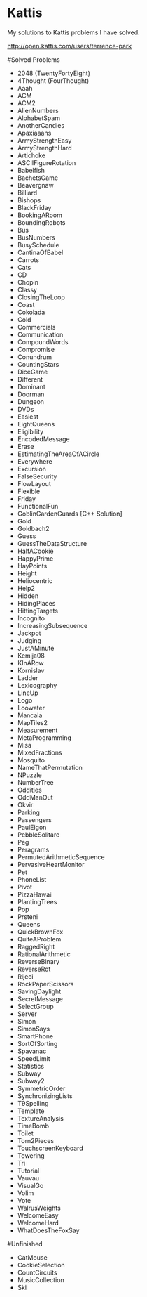 # Kattis
My solutions to Kattis problems I have solved.

http://open.kattis.com/users/terrence-park

#Solved Problems
- 2048 (TwentyFortyEight)
- 4Thought (FourThought)
- Aaah
- ACM
- ACM2
- AlienNumbers
- AlphabetSpam
- AnotherCandies
- Apaxiaaans
- ArmyStrengthEasy
- ArmyStrengthHard
- Artichoke
- ASCIIFigureRotation
- Babelfish
- BachetsGame
- Beavergnaw
- Billiard
- Bishops
- BlackFriday
- BookingARoom
- BoundingRobots
- Bus
- BusNumbers
- BusySchedule
- CantinaOfBabel
- Carrots
- Cats
- CD
- Chopin
- Classy
- ClosingTheLoop
- Coast
- Cokolada
- Cold
- Commercials
- Communication
- CompoundWords
- Compromise
- Conundrum
- CountingStars
- DiceGame
- Different
- Dominant
- Doorman
- Dungeon
- DVDs
- Easiest
- EightQueens
- Eligibility
- EncodedMessage
- Erase
- EstimatingTheAreaOfACircle
- Everywhere
- Excursion
- FalseSecurity
- FlowLayout
- Flexible
- Friday
- FunctionalFun
- GoblinGardenGuards [C++ Solution]
- Gold
- Goldbach2
- Guess
- GuessTheDataStructure
- HalfACookie
- HappyPrime
- HayPoints
- Height
- Heliocentric
- Help2
- Hidden
- HidingPlaces
- HittingTargets
- Incognito
- IncreasingSubsequence
- Jackpot
- Judging
- JustAMinute
- Kemija08
- KInARow
- Kornislav
- Ladder
- Lexicography
- LineUp
- Logo
- Loowater
- Mancala
- MapTiles2
- Measurement
- MetaProgramming
- Misa
- MixedFractions
- Mosquito
- NameThatPermutation
- NPuzzle
- NumberTree
- Oddities
- OddManOut
- Okvir
- Parking
- Passengers
- PaulEigon
- PebbleSolitare
- Peg
- Peragrams
- PermutedArithmeticSequence
- PervasiveHeartMonitor
- Pet
- PhoneList
- Pivot
- PizzaHawaii
- PlantingTrees
- Pop
- Prsteni
- Queens
- QuickBrownFox
- QuiteAProblem
- RaggedRight
- RationalArithmetic
- ReverseBinary
- ReverseRot
- Rijeci
- RockPaperScissors
- SavingDaylight
- SecretMessage
- SelectGroup
- Server
- Simon
- SimonSays
- SmartPhone
- SortOfSorting
- Spavanac
- SpeedLimit
- Statistics
- Subway
- Subway2
- SymmetricOrder
- SynchronizingLists
- T9Spelling
- Template
- TextureAnalysis
- TimeBomb
- Toilet
- Torn2Pieces
- TouchscreenKeyboard
- Towering
- Tri
- Tutorial
- Vauvau
- VisualGo
- Volim
- Vote
- WalrusWeights
- WelcomeEasy
- WelcomeHard
- WhatDoesTheFoxSay

#Unfinished
- CatMouse
- CookieSelection
- CountCircuits
- MusicCollection
- Ski
